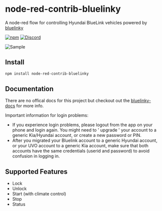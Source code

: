 # node-red-contrib-bluelinky
A node-red flow for controlling Hyundai BlueLink vehicles powered by [bluelinky](https://github.com/Hacksore/bluelinky)

[![npm](https://img.shields.io/npm/v/node-red-contrib-bluelinky.svg)](https://www.npmjs.com/package/node-red-contrib-bluelinky)
[![Discord](https://img.shields.io/discord/652755205041029120)](https://discord.gg/HwnG8sY)

![Sample](https://i.imgur.com/eUhFjxq.png)

## Install
```sh
npm install node-red-contrib-bluelinky
```

## Documentation
There are no offical docs for this project but checkout out the [bluelinky-docs](https://hacksore.github.io/bluelinky-docs/) for more info.


Important information for login problems:
- If you experience login problems, please logout from the app on your phone and login again. You might need to ' upgrade ' your account to a generic Kia/Hyundai account, or create a new password or PIN.
- After you migrated your Bluelink account to a generic Hyundai account, or your UVO account to a generic Kia account, make sure that both accounts have the same credentials (userid and password) to avoid confusion in logging in.

## Supported Features
- Lock
- Unlock
- Start (with climate control)
- Stop
- Status
